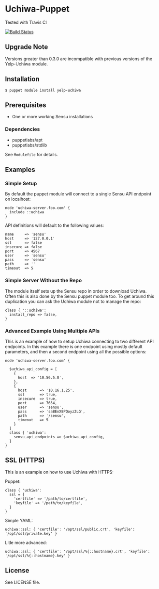 # Uchiwa-Puppet

Tested with Travis CI

[![Build Status](https://travis-ci.org/Yelp/puppet-uchiwa.svg?branch=master)](https://travis-ci.org/Yelp/puppet-uchiwa)

## Upgrade Note

Versions greater than 0.3.0 are incompatible with previous versions of the Yelp-Uchiwa module.

## Installation

    $ puppet module install yelp-uchiwa

## Prerequisites
- One or more working Sensu installations

### Dependencies
- puppetlabs/apt
- puppetlabs/stdlib

See `Modulefile` for details.

## Examples

### Simple Setup

By default the puppet module will connect to a single Sensu API endpoint on
localhost:

```puppet
node 'uchiwa-server.foo.com' {
  include ::uchiwa
}
```

API definitions will default to the following values:

    name     => 'sensu'
    host     => '127.0.0.1'
    ssl      => false
    insecure => false
    port     => 4567
    user     => 'sensu'
    pass     => 'sensu'
    path     => ''
    timeout  => 5

### Simple Server Without the Repo

The module itself sets up the Sensu repo in order to download Uchiwa. Often this
is also done by the Sensu puppet module too. To get around this duplication you
can ask the Uchiwa module not to manage the repo:

```puppet
class { '::uchiwa':
  install_repo => false,
}
```

### Advanced Example Using Multiple APIs

This is an example of how to setup Uchiwa connecting
to two different API endpoints. In this example there is
one endpoint using mostly default parameters, and then
a second endpoint using all the possible options:

```puppet
node 'uchiwa-server.foo.com' {

  $uchiwa_api_config = [
    {
      host  => '10.56.5.8',
    },
    {
      host      => '10.16.1.25',
      ssl       => true,
      insecure  => true,
      port      => 7654,
      user      => 'sensu',
      pass      => 'saBEnX8PQoyz2LG',
      path      => '/sensu',
      timeout   => 5
    }
  ]
  class { 'uchiwa':
    sensu_api_endpoints => $uchiwa_api_config,
  }
}
```

## SSL (HTTPS)

This is an example on how to use Uchiwa with HTTPS:

Puppet:
```
class { 'uchiwa':
  ssl = {
    'certfile' => '/path/to/certfile',
    'keyfile' => '/path/to/keyfile',
  }
}
```
Simple YAML:
```
uchiwa::ssl: { 'certfile': '/opt/ssl/public.crt', 'keyfile': '/opt/ssl/private.key' }
```

Litle more advanced:
```
uchiwa::ssl: { 'certfile': '/opt/ssl/%{::hostname}.crt', 'keyfile': '/opt/ssl/%{::hostname}.key' }
```

## License

See LICENSE file.
